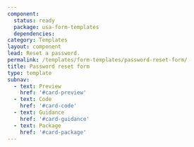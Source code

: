 ```yaml
---
component:
  status: ready
  package: usa-form-templates
  dependencies:
category: Templates
layout: component
lead: Reset a password.
permalink: /templates/form-templates/password-reset-form/
title: Password reset form
type: template
subnav:
  - text: Preview
    href: '#card-preview'
  - text: Code
    href: '#card-code'
  - text: Guidance
    href: '#card-guidance'
  - text: Package
    href: '#card-package'
---
```

